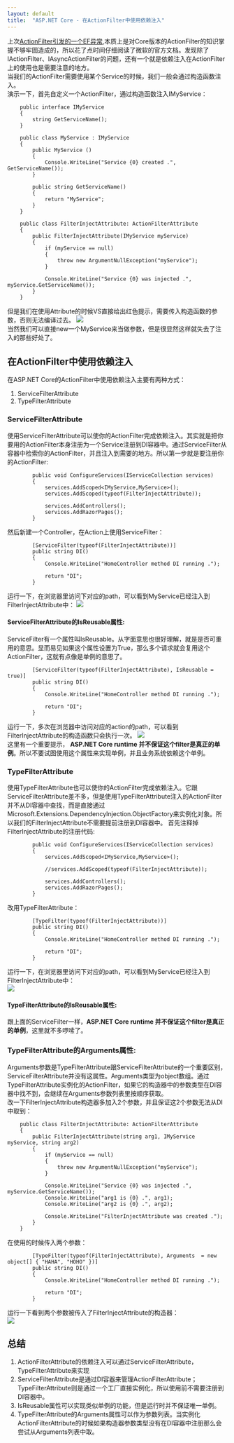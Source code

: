 ```yaml
---
layout: default
title:  "ASP.NET Core - 在ActionFilter中使用依赖注入"
---
```

上次[ActionFilter引发的一个EF异常](https://www.cnblogs.com/kklldog/p/not-use-sync-in-actionfilter.html),本质上是对Core版本的ActionFilter的知识掌握不够牢固造成的，所以花了点时间仔细阅读了微软的官方文档。发现除了IActionFilter、IAsyncActionFilter的问题，还有一个就是依赖注入在ActionFilter上的使用也是需要注意的地方。   
当我们的ActionFilter需要使用某个Service的时候，我们一般会通过构造函数注入。    
演示一下，首先自定义一个ActionFilter，通过构造函数注入IMyService：
```
    public interface IMyService
    {
        string GetServiceName(); 
    }

    public class MyService : IMyService
    {
        public MyService ()
        {
            Console.WriteLine("Service {0} created .", GetServiceName());
        }

        public string GetServiceName()
        {
            return "MyService";
        }
    }

    public class FilterInjectAttribute: ActionFilterAttribute
    {
        public FilterInjectAttribute(IMyService myService)
        {
            if (myService == null)
            {
                throw new ArgumentNullException("myService");
            }

            Console.WriteLine("Service {0} was injected .", myService.GetServiceName());
        }
    }
```
但是我们在使用Attribute的时候VS直接给出红色提示，需要传入构造函数的参数，否则无法编译过去。
![](https://s1.ax1x.com/2020/03/24/8HOaFA.md.png)     
当然我们可以直接new一个MyService来当做参数，但是很显然这样就失去了注入的那些好处了。
## 在ActionFilter中使用依赖注入
在ASP.NET Core的ActionFilter中使用依赖注入主要有两种方式：   
1. ServiceFilterAttribute
2. TypeFilterAttribute
### ServiceFilterAttribute
使用ServiceFilterAttribute可以使你的ActionFilter完成依赖注入。其实就是把你要用的ActionFilter本身注册为一个Service注册到DI容器中。通过ServiceFilter从容器中检索你的ActionFilter，并且注入到需要的地方。所以第一步就是要注册你的ActionFilter:
```
        public void ConfigureServices(IServiceCollection services)
        {
            services.AddScoped<IMyService,MyService>();
            services.AddScoped(typeof(FilterInjectAttribute));

            services.AddControllers();
            services.AddRazorPages();
        }
```
然后新建一个Controller，在Action上使用ServiceFilter：
```
        [ServiceFilter(typeof(FilterInjectAttribute))]
        public string DI()
        {
            Console.WriteLine("HomeController method DI running .");

            return "DI";
        }
```
运行一下，在浏览器里访问下对应的path，可以看到MyService已经注入到FilterInjectAttribute中：
![](https://s1.ax1x.com/2020/03/24/8HOsOS.md.png)
#### ServiceFilterAttribute的IsReusable属性:
ServiceFilter有一个属性叫IsReusable。从字面意思也很好理解，就是是否可重用的意思。显而易见如果这个属性设置为True，那么多个请求就会复用这个ActionFilter，这就有点像是单例的意思了。
```
        [ServiceFilter(typeof(FilterInjectAttribute), IsReusable = true)]
        public string DI()
        {
            Console.WriteLine("HomeController method DI running .");

            return "DI";
        }
```
运行一下，多次在浏览器中访问对应的action的path，可以看到FilterInjectAttribute的构造函数只会执行一次。
![](https://s1.ax1x.com/2020/03/24/8HOLk9.md.png)   
这里有一个重要提示， **ASP.NET Core runtime 并不保证这个filter是真正的单例**。所以不要试图使用这个属性来实现单例，并且业务系统依赖这个单例。
### TypeFilterAttribute
使用TypeFilterAttribute也可以使你的ActionFilter完成依赖注入。它跟ServiceFilterAttribute差不多，但是使用TypeFilterAttribute注入的ActionFilter并不从DI容器中查找，而是直接通过Microsoft.Extensions.DependencyInjection.ObjectFactory来实例化对象。所以我们的FilterInjectAttribute不需要提前注册到DI容器中。 
首先注释掉FilterInjectAttribute的注册代码:
```
        public void ConfigureServices(IServiceCollection services)
        {
            services.AddScoped<IMyService,MyService>();

            //services.AddScoped(typeof(FilterInjectAttribute));

            services.AddControllers();
            services.AddRazorPages();
        }
```
改用TypeFilterAttribute：
```
        [TypeFilter(typeof(FilterInjectAttribute))]
        public string DI()
        {
            Console.WriteLine("HomeController method DI running .");

            return "DI";
        }
```
运行一下，在浏览器里访问下对应的path，可以看到MyService已经注入到FilterInjectAttribute中：    
![](https://s1.ax1x.com/2020/03/24/8HOsOS.md.png)     
#### TypeFilterAttribute的IsReusable属性:
跟上面的ServiceFilter一样，**ASP.NET Core runtime 并不保证这个filter是真正的单例**，这里就不多啰嗦了。
### TypeFilterAttribute的Arguments属性:
Arguments参数是TypeFilterAttribute跟ServiceFilterAttribute的一个重要区别，ServiceFilterAttribute并没有这属性。Arguments类型为object数组。通过TypeFilterAttribute实例化的ActionFilter，如果它的构造器中的参数类型在DI容器中找不到，会继续在Arguments参数列表里按顺序获取。     
改一下FilterInjectAttribute构造器多加入2个参数，并且保证这2个参数无法从DI中取到：
```
    public class FilterInjectAttribute: ActionFilterAttribute
    {
        public FilterInjectAttribute(string arg1, IMyService myService, string arg2)
        {
            if (myService == null)
            {
                throw new ArgumentNullException("myService");
            }

            Console.WriteLine("Service {0} was injected .", myService.GetServiceName());
            Console.WriteLine("arg1 is {0} .", arg1);
            Console.WriteLine("arg2 is {0} .", arg2);

            Console.WriteLine("FilterInjectAttribute was created .");
        }
    }
```
在使用的时候传入两个参数：
```
        [TypeFilter(typeof(FilterInjectAttribute), Arguments  = new object[] { "HAHA", "HOHO" })]
        public string DI()
        {
            Console.WriteLine("HomeController method DI running .");

            return "DI";
        }
```
运行一下看到两个参数被传入了FilterInjectAttribute的构造器：   
![](https://s1.ax1x.com/2020/03/24/8bRRVf.png)

## 总结
1. ActionFilterAttribute的依赖注入可以通过ServiceFilterAttribute，TypeFilterAttribute来实现
2. ServiceFilterAttribute是通过DI容器来管理ActionFilterAttribute；TypeFilterAttribute则是通过一个工厂直接实例化，所以使用前不需要注册到DI容器中。
3. IsReusable属性可以实现类似单例的功能，但是运行时并不保证唯一单例。
4. TypeFilterAttribute的Arguments属性可以作为参数列表。当实例化ActionFilterAttribute的时候如果构造器参数类型没有在DI容器中注册那么会尝试从Arguments列表中取。